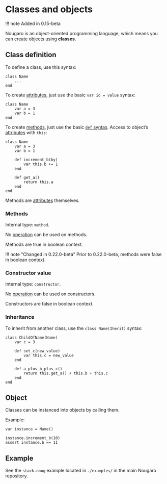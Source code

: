 # Classes and objects

!!! note
    Added in 0.15-beta

Nougaro is an object-oriented programming language, which means you can create objects using **classes**.

## Class definition

To define a class, use this syntax:
```nougaro
class Name
    ...
end
```

To create [attributes](11attributes.md), just use the basic `var id = value` syntax:
```nougaro
class Name
    var a = 3
    var b = 1
end
```

To create [methods](#methods), just use the basic [`def` syntax](10functions.md#definition). Access to object’s [attributes](11attributes.md) with `this`:
```nougaro
class Name
    var a = 3
    var b = 1

    def increment_b(by)
        var this.b += 1
    end

    def get_a()
        return this.a
    end
end
```

Methods are [attributes](11attributes.md) themselves.

### Methods

Internal type: `method`.

No [operation](05operators.md) can be used on methods.

Methods are true in boolean context.

!!! note "Changed in 0.22.0-beta"
    Prior to 0.22.0-beta, methods were false in boolean context.

### Constructor value

Internal type: `constructor`.

No [operation](05operators.md) can be used on constructors.

Constructors are false in boolean context.

### Inheritance

To inherit from another class, use the `class Name(Iherit)` syntax:
```nougaro
class ChildOfName(Name)
    var c = 3

    def set_c(new_value)
        var this.c = new_value
    end

    def a_plus_b_plus_c()
        return this.get_a() + this.b + this.c
    end
end
```

## Object

Classes can be instanced into objects by calling them.

Example:
```nougaro
var instance = Name()

instance.increment_b(10)
assert instance.b == 11
```

## Example
See the `stack.noug` example located in `./examples/` in the main Nougaro repository.
